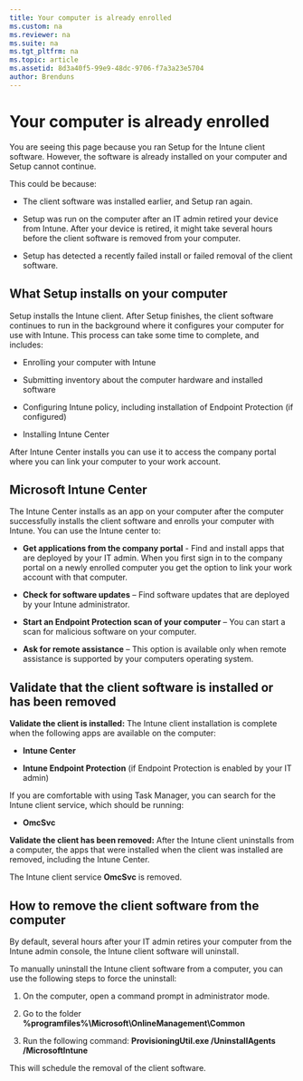 ```yaml
---
title: Your computer is already enrolled
ms.custom: na
ms.reviewer: na
ms.suite: na
ms.tgt_pltfrm: na
ms.topic: article
ms.assetid: 8d3a40f5-99e9-48dc-9706-f7a3a23e5704
author: Brenduns
---
```

# Your computer is already enrolled
You are seeing this page because you ran Setup for the Intune client software. However, the software is already installed on your computer and Setup cannot continue.

This could be because:

-   The client software was installed earlier, and Setup ran again.

-   Setup was run on the computer after an IT admin retired your device from Intune. After your device is retired, it might take several hours before the client software is removed from your computer.

-   Setup has detected a recently failed install or failed removal of the client software.

## <a name="bkmk_install"></a>What Setup installs on your computer
Setup installs the Intune client. After Setup finishes, the client software continues to run in the background where it configures your computer for use with Intune. This process can take some time to complete, and includes:

-   Enrolling your computer with Intune

-   Submitting inventory about the computer hardware and installed software

-   Configuring Intune policy, including installation of Endpoint Protection (if configured)

-   Installing Intune Center

After Intune Center installs you can use it to access the company portal where you can link your computer to your work account.

## <a name="bkmk_center"></a>Microsoft Intune Center
The Intune Center installs as an app on your computer after the computer successfully installs the client software and enrolls your computer with Intune. You can use the Intune center to:

-   **Get applications from the company portal** - Find and install apps that are deployed by your IT admin. When you first sign in to the company portal on a newly enrolled computer you get the option to link your work account with that computer.

-   **Check for software updates** – Find software updates that are deployed by your Intune administrator.

-   **Start an Endpoint Protection scan of your computer** – You can start a scan for malicious software on your computer.

-   **Ask for remote assistance** – This option is available only when remote assistance is supported by your computers operating system.

## <a name="bkmk_validate"></a>Validate that the client software is installed or has been removed
**Validate the client is installed:**
The Intune client installation is complete when the following apps are available on the computer:

-   **Intune Center**

-   **Intune Endpoint Protection** (if Endpoint Protection is enabled by your IT admin)

If you are comfortable with using Task Manager, you can search for the Intune client service, which should be running:

-   **OmcSvc**

**Validate the client has been removed:**
After the Intune client uninstalls from a computer, the apps that were installed when the client was installed are removed, including the Intune Center.

The Intune client service **OmcSvc** is removed.

## <a name="bkmk_remove"></a>How to remove the client software from the computer
By default, several hours after your IT admin retires your computer from the Intune admin console, the Intune client software will uninstall.

To manually uninstall the Intune client software from a computer, you can use the following steps to force the uninstall:

1.  On the computer, open a command prompt in administrator mode.

2.  Go to the folder **%programfiles%\Microsoft\OnlineManagement\Common**

3.  Run the following command: **ProvisioningUtil.exe /UninstallAgents /MicrosoftIntune**

This will schedule the removal of the client software.

